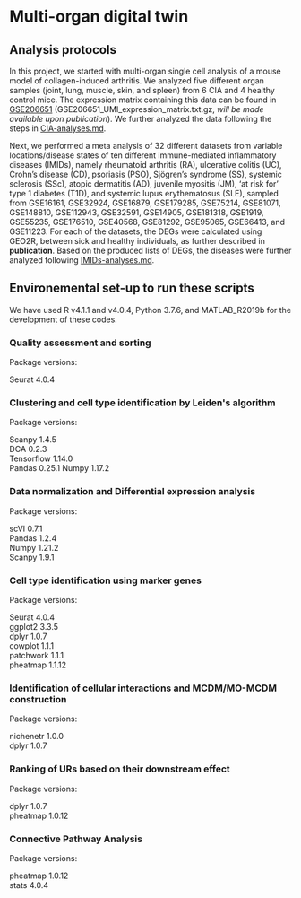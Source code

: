 # Multi-organ digital twin

## Analysis protocols

In this project, we started with multi-organ single cell analysis of a mouse model of collagen-induced arthritis. We analyzed five different organ samples (joint, lung, muscle, skin, and spleen) from 6 CIA and 4 healthy control mice. The expression matrix containing this data can be found in [GSE206651](https://www.ncbi.nlm.nih.gov/geo/query/acc.cgi?acc=GSE206651) (GSE206651_UMI_expression_matrix.txt.gz, *will be made available upon publication*). We further analyzed the data following the steps in [CIA-analyses.md](./vignettes/CIA-analyses.md).

Next, we performed a meta analysis of 32 different datasets from variable locations/disease states of ten different immune-mediated inflammatory diseases (IMIDs), namely rheumatoid arthritis (RA), ulcerative colitis (UC), Crohn’s disease (CD), psoriasis (PSO), Sjögren’s syndrome (SS), systemic sclerosis (SSc), atopic dermatitis (AD), juvenile myositis (JM), ‘at risk for’ type 1 diabetes (T1D), and systemic lupus erythematosus (SLE), sampled from GSE16161, GSE32924, GSE16879, GSE179285, GSE75214, GSE81071, GSE148810, GSE112943, GSE32591, GSE14905, GSE181318, GSE1919, GSE55235, GSE176510, GSE40568, GSE81292, GSE95065, GSE66413, and GSE11223. For each of the datasets, the DEGs were calculated using GEO2R, between sick and healthy individuals, as further described in **publication**. Based on the produced lists of DEGs, the diseases were further analyzed following [IMIDs-analyses.md](./vignettes/IMIDs-analyses.md).

## Environemental set-up to run these scripts

We have used R v4.1.1 and v4.0.4, Python 3.7.6, and MATLAB_R2019b for the development of these codes. 

### Quality assessment and sorting

Package versions:

Seurat 4.0.4

### Clustering and cell type identification by Leiden's algorithm

Package versions:

Scanpy 1.4.5  
DCA 0.2.3  
Tensorflow 1.14.0  
Pandas 0.25.1
Numpy 1.17.2

### Data normalization and Differential expression analysis

Package versions:

scVI 0.7.1  
Pandas 1.2.4  
Numpy 1.21.2  
Scanpy 1.9.1  

### Cell type identification using marker genes

Package versions:

Seurat 4.0.4  
ggplot2 3.3.5  
dplyr 1.0.7  
cowplot 1.1.1  
patchwork 1.1.1  
pheatmap 1.1.12

### Identification of cellular interactions and MCDM/MO-MCDM construction

Package versions:

nichenetr 1.0.0  
dplyr 1.0.7  

### Ranking of URs based on their downstream effect

Package versions:

dplyr 1.0.7  
pheatmap 1.0.12

### Connective Pathway Analysis

Package versions:

pheatmap 1.0.12  
stats 4.0.4


